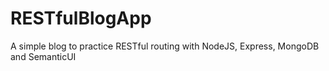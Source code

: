# RESTfulBlogApp
A simple blog to practice RESTful routing with NodeJS, Express, MongoDB and SemanticUI
